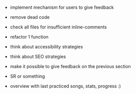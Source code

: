 - implement mechanism for users to give feedback
- remove dead code
- check all files for insufficient inline-comments
- refactor 1 function
- think about accessibility strategies
- think about SEO strategies


- make it possible to give feedback on the previous section
- SR or something
- overview with last practiced songs, stats, progress :)